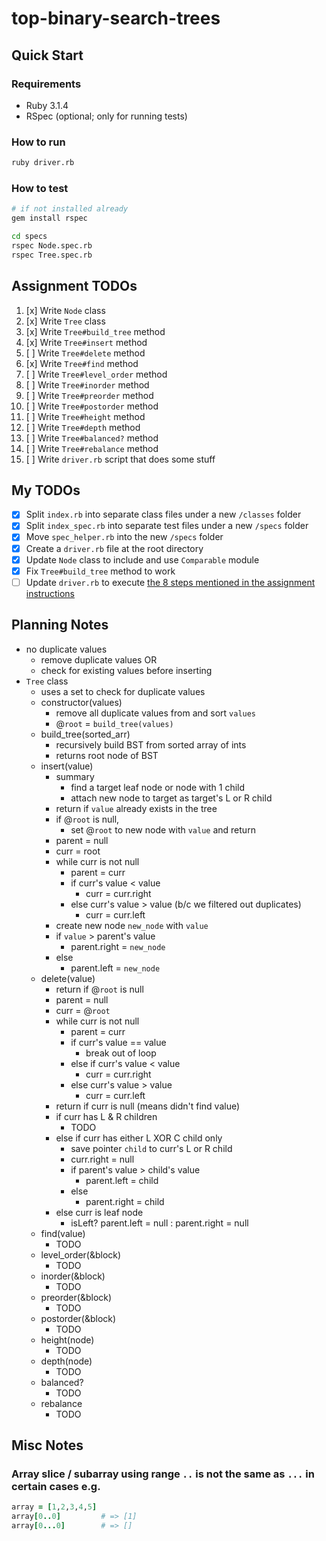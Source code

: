 # top-binary-search-trees

## Quick Start

### Requirements

- Ruby 3.1.4
- RSpec (optional; only for running tests)

### How to run

```bash
ruby driver.rb
```

### How to test

```bash
# if not installed already
gem install rspec

cd specs
rspec Node.spec.rb
rspec Tree.spec.rb
```

## Assignment TODOs

1. [x] Write `Node` class
1. [x] Write `Tree` class
1. [x] Write `Tree#build_tree` method
1. [x] Write `Tree#insert` method
1. [ ] Write `Tree#delete` method
1. [x] Write `Tree#find` method
1. [ ] Write `Tree#level_order` method
1. [ ] Write `Tree#inorder` method
1. [ ] Write `Tree#preorder` method
1. [ ] Write `Tree#postorder` method
1. [ ] Write `Tree#height` method
1. [ ] Write `Tree#depth` method
1. [ ] Write `Tree#balanced?` method
1. [ ] Write `Tree#rebalance` method
1. [ ] Write `driver.rb` script that does some stuff

## My TODOs

- [x] Split `index.rb` into separate class files under a new `/classes` folder
- [x] Split `index_spec.rb` into separate test files under a new `/specs` folder
- [x] Move `spec_helper.rb` into the new `/specs` folder
- [x] Create a `driver.rb` file at the root directory
- [x] Update `Node` class to include and use `Comparable` module
- [x] Fix `Tree#build_tree` method to work
- [ ] Update `driver.rb` to execute [the 8 steps mentioned in the assignment instructions](https://www.theodinproject.com/lessons/ruby-binary-search-trees#tie-it-all-together)

## Planning Notes

- no duplicate values
  - remove duplicate values OR
  - check for existing values before inserting
- `Tree` class
  - uses a set to check for duplicate values
  - constructor(values)
    - remove all duplicate values from and sort `values`
    - @`root` = `build_tree(values)`
  - build_tree(sorted_arr)
    - recursively build BST from sorted array of ints
    - returns root node of BST
  - insert(value)
    - summary
      - find a target leaf node or node with 1 child
      - attach new node to target as target's L or R child
    - return if `value` already exists in the tree
    - if @`root` is null,
      - set @`root` to new node with `value` and return
    - parent = null
    - curr = root
    - while curr is not null
      - parent = curr
      - if curr's value < value
        - curr = curr.right
      - else curr's value > value (b/c we filtered out duplicates)
        - curr = curr.left
    - create new node `new_node` with `value`
    - if `value` > parent's value
      - parent.right = `new_node`
    - else
      - parent.left = `new_node`
  - delete(value)
    - return if @`root` is null
    - parent = null
    - curr = @`root`
    - while curr is not null
      - parent = curr
      - if curr's value == value
        - break out of loop
      - else if curr's value < value
        - curr = curr.right
      - else curr's value > value
        - curr = curr.left
    - return if curr is null (means didn't find value)
    - if curr has L & R children
      - TODO
    - else if curr has either L XOR C child only
      - save pointer `child` to curr's L or R child
      - curr.right = null
      - if parent's value > child's value
        - parent.left = child
      - else
        - parent.right = child
    - else curr is leaf node
      - isLeft? parent.left = null : parent.right = null
  - find(value)
    - TODO
  - level_order(&block)
    - TODO
  - inorder(&block)
    - TODO
  - preorder(&block)
    - TODO
  - postorder(&block)
    - TODO
  - height(node)
    - TODO
  - depth(node)
    - TODO
  - balanced?
    - TODO
  - rebalance
    - TODO

## Misc Notes

### Array slice / subarray using range `..` is not the same as `...` in certain cases e.g.

```ruby
array = [1,2,3,4,5]
array[0..0]         # => [1]
array[0...0]        # => []
```
